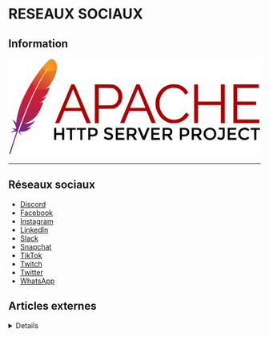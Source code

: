 # RESEAUX SOCIAUX

## <i class="fa-solid fa-hashtag"></i> Information


![Logo](../_media/apps/apache_http_server/apache_http_server_logo.svg ':size=250 :no-zoom')

> <i class="fa-solid fa-quote-left"></i>  <i class="fa-solid fa-quote-left fa-rotate-180"></i>

---

## <i class="fa-solid fa-comments"></i> Réseaux sociaux

<span>

- [Discord](/reseaux-sociaux/discord/discord.md)
- [Facebook](/reseaux-sociaux/facebook/facebook.md)
- [Instagram](/reseaux-sociaux/instagram/instagram.md)
- [LinkedIn](/reseaux-sociaux/linkedin/linkedin.md)
- [Slack](/reseaux-sociaux/slack/slack.md)
- [Snapchat](/reseaux-sociaux/snapchat/snapchat.md)
- [TikTok](/reseaux-sociaux/tiktok/tiktok.md)
- [Twitch](/reseaux-sociaux/twitch/twitch.md)
- [Twitter](/reseaux-sociaux/twitter/twitter.md)
- [WhatsApp](/reseaux-sociaux/whatsapp/whatsapp.md)

</span>


## <i class="fa-solid fa-glasses"></i> Articles externes

<details>

- [Le metaverse : tout savoir sur l’univers fictif qui affole les GAFAM](https://www.realite-virtuelle.com/le-metaverse-tout-savoir/)

</details>